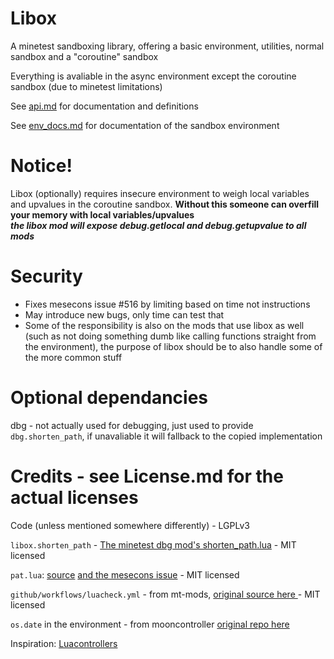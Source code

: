 # Libox

A minetest sandboxing library, offering a basic environment, utilities, normal sandbox and a "coroutine" sandbox

Everything is avaliable in the async environment except the coroutine sandbox (due to minetest limitations)

See [api.md](https://github.com/TheEt1234/libox/blob/master/api.md) for documentation and definitions

See [env_docs.md](https://github.com/TheEt1234/libox/blob/master/env_docs.md) for documentation of the sandbox environment

# Notice!

Libox (optionally) requires insecure environment to weigh local variables and upvalues in the coroutine sandbox. **Without this someone can overfill your memory with local variables/upvalues**  
***the libox mod will expose debug.getlocal and debug.getupvalue to all mods***

# Security

- Fixes mesecons issue #516 by limiting based on time not instructions
- May introduce new bugs, only time can test that
- Some of the responsibility is also on the mods that use libox as well (such as not doing something dumb like calling functions straight from the environment), the purpose of libox should be to also handle some of the more common stuff 

# Optional dependancies
dbg - not actually used for debugging, just used to provide `dbg.shorten_path`, if unavaliable it will fallback to the copied implementation

# Credits - see License.md for the actual licenses

Code (unless mentioned somewhere differently) - LGPLv3

`libox.shorten_path` - [The minetest dbg mod's shorten_path.lua](https://github.com/appgurueu/dbg/blob/master/src/shorten_path.lua) - MIT licensed  

`pat.lua`: [source](https://notabug.org/pgimeno/patlua/src/master/pat.lua) [and the mesecons issue](https://github.com/minetest-mods/mesecons/issues/456) - MIT licensed  

`github/workflows/luacheck.yml` - from mt-mods, [original source here ](https://github.com/mt-mods/mt-mods/blob/master/snippets/luacheck.yml) - MIT licensed

`os.date` in the environment - from mooncontroller [original repo here](https://github.com/mt-mods/mooncontroller)

Inspiration: [Luacontrollers](https://github.com/minetest-mods/mesecons/tree/master/mesecons_luacontroller)  